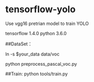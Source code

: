 # tensorflow-yolo

 Use vgg16 pretrian model to train YOLO
 
 tensorflow 1.4.0
 python 3.6.0
 
 ##DataSet：
 
 ln -s $your_data data/voc
 
 python preprocess_pascal_voc.py  
 
 
 ##Train:
 python tools/train.py
